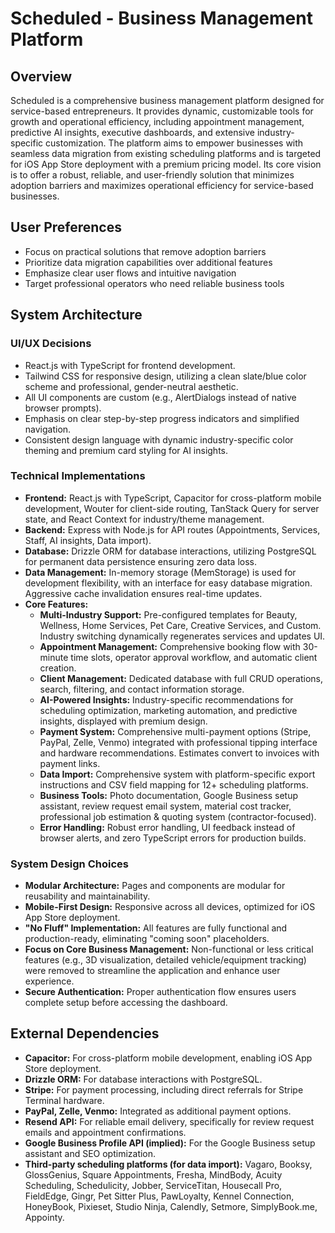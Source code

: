 # Scheduled - Business Management Platform

## Overview
Scheduled is a comprehensive business management platform designed for service-based entrepreneurs. It provides dynamic, customizable tools for growth and operational efficiency, including appointment management, predictive AI insights, executive dashboards, and extensive industry-specific customization. The platform aims to empower businesses with seamless data migration from existing scheduling platforms and is targeted for iOS App Store deployment with a premium pricing model. Its core vision is to offer a robust, reliable, and user-friendly solution that minimizes adoption barriers and maximizes operational efficiency for service-based businesses.

## User Preferences
- Focus on practical solutions that remove adoption barriers
- Prioritize data migration capabilities over additional features
- Emphasize clear user flows and intuitive navigation
- Target professional operators who need reliable business tools

## System Architecture

### UI/UX Decisions
- React.js with TypeScript for frontend development.
- Tailwind CSS for responsive design, utilizing a clean slate/blue color scheme and professional, gender-neutral aesthetic.
- All UI components are custom (e.g., AlertDialogs instead of native browser prompts).
- Emphasis on clear step-by-step progress indicators and simplified navigation.
- Consistent design language with dynamic industry-specific color theming and premium card styling for AI insights.

### Technical Implementations
- **Frontend:** React.js with TypeScript, Capacitor for cross-platform mobile development, Wouter for client-side routing, TanStack Query for server state, and React Context for industry/theme management.
- **Backend:** Express with Node.js for API routes (Appointments, Services, Staff, AI insights, Data import).
- **Database:** Drizzle ORM for database interactions, utilizing PostgreSQL for permanent data persistence ensuring zero data loss.
- **Data Management:** In-memory storage (MemStorage) is used for development flexibility, with an interface for easy database migration. Aggressive cache invalidation ensures real-time updates.
- **Core Features:**
    - **Multi-Industry Support:** Pre-configured templates for Beauty, Wellness, Home Services, Pet Care, Creative Services, and Custom. Industry switching dynamically regenerates services and updates UI.
    - **Appointment Management:** Comprehensive booking flow with 30-minute time slots, operator approval workflow, and automatic client creation.
    - **Client Management:** Dedicated database with full CRUD operations, search, filtering, and contact information storage.
    - **AI-Powered Insights:** Industry-specific recommendations for scheduling optimization, marketing automation, and predictive insights, displayed with premium design.
    - **Payment System:** Comprehensive multi-payment options (Stripe, PayPal, Zelle, Venmo) integrated with professional tipping interface and hardware recommendations. Estimates convert to invoices with payment links.
    - **Data Import:** Comprehensive system with platform-specific export instructions and CSV field mapping for 12+ scheduling platforms.
    - **Business Tools:** Photo documentation, Google Business setup assistant, review request email system, material cost tracker, professional job estimation & quoting system (contractor-focused).
    - **Error Handling:** Robust error handling, UI feedback instead of browser alerts, and zero TypeScript errors for production builds.

### System Design Choices
- **Modular Architecture:** Pages and components are modular for reusability and maintainability.
- **Mobile-First Design:** Responsive across all devices, optimized for iOS App Store deployment.
- **"No Fluff" Implementation:** All features are fully functional and production-ready, eliminating "coming soon" placeholders.
- **Focus on Core Business Management:** Non-functional or less critical features (e.g., 3D visualization, detailed vehicle/equipment tracking) were removed to streamline the application and enhance user experience.
- **Secure Authentication:** Proper authentication flow ensures users complete setup before accessing the dashboard.

## External Dependencies
- **Capacitor:** For cross-platform mobile development, enabling iOS App Store deployment.
- **Drizzle ORM:** For database interactions with PostgreSQL.
- **Stripe:** For payment processing, including direct referrals for Stripe Terminal hardware.
- **PayPal, Zelle, Venmo:** Integrated as additional payment options.
- **Resend API:** For reliable email delivery, specifically for review request emails and appointment confirmations.
- **Google Business Profile API (implied):** For the Google Business setup assistant and SEO optimization.
- **Third-party scheduling platforms (for data import):** Vagaro, Booksy, GlossGenius, Square Appointments, Fresha, MindBody, Acuity Scheduling, Schedulicity, Jobber, ServiceTitan, Housecall Pro, FieldEdge, Gingr, Pet Sitter Plus, PawLoyalty, Kennel Connection, HoneyBook, Pixieset, Studio Ninja, Calendly, Setmore, SimplyBook.me, Appointy.